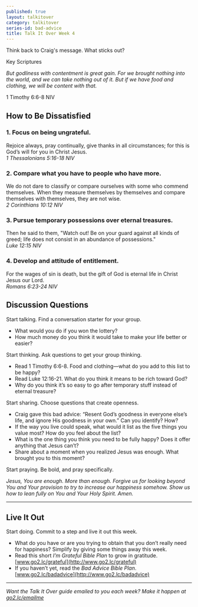 ```yaml
---
published: true
layout: talkitover
category: talkitover
series-id: bad-advice
title: Talk It Over Week 4
---
```


<p class="lead">Think back to Craig's message. What sticks out?</p> 

Key Scriptures

_But godliness with contentment is great gain. For we brought nothing into the world, and we can take nothing out of it. But if we have food and clothing, we will be content with that._ 

1 Timothy 6:6-8 NIV

## How to Be Dissatisfied

### 1. Focus on being ungrateful.
Rejoice always, pray continually, give thanks in all circumstances; for this is God’s will for you in Christ Jesus.  
*1 Thessalonians 5:16-18 NIV*

### 2. Compare what you have to people who have more.
We do not dare to classify or compare ourselves with some who commend themselves. When they measure themselves by themselves and compare themselves with themselves, they are not wise.  
*2 Corinthians 10:12 NIV*

### 3. Pursue temporary possessions over eternal treasures.
Then he said to them, "Watch out! Be on your guard against all kinds of greed; life does not consist in an abundance of possessions."  
*Luke 12:15 NIV*

### 4. Develop and attitude of entitlement.
For the wages of sin is death, but the gift of God is eternal life in Christ Jesus our Lord.  
*Romans 6:23-24 NIV*

## Discussion Questions
<p class="lead">Start talking. Find a conversation starter for your group.</p> 

*	What would you do if you won the lottery?
*	How much money do you think it would take to make your life better or easier?

<p class="lead">Start thinking. Ask questions to get your group thinking.</p> 

*	Read 1 Timothy 6:6-8. Food and clothing—what do you add to this list to be happy? 
*	Read Luke 12:16-21. What do you think it means to be rich toward God?
* Why do you think it’s so easy to go after temporary stuff instead of eternal treasure?
 
<p class="lead">Start sharing. Choose questions that create openness.</p> 

*	Craig gave this bad advice: “Resent God’s goodness in everyone else’s life, and ignore His goodness in your own.” Can you identify? How?
*	If the way you live could speak, what would it list as the five things you value most? How do you feel about the list?
*	What is the one thing you think you need to be fully happy? Does it offer anything that Jesus can’t?
* Share about a moment when you realized Jesus was enough. What brought you to this moment?

<p class="lead">Start praying. Be bold, and pray specifically.</p> 

_Jesus, You are enough. More than enough. Forgive us for looking beyond You and Your provision to try to increase our happiness somehow. Show us how to lean fully on You and Your Holy Spirit. Amen._

* * *

## Live It Out
<p class="lead">Start doing. Commit to a step and live it out this week.</p>

*	What do you have or are you trying to obtain that you don’t really need for happiness? Simplify by giving some things away this week.
* Read this short _I’m Grateful Bible Plan_ to grow in gratitude. [www.go2.lc/grateful](http://www.go2.lc/grateful)
* If you haven’t yet, read the _Bad Advice Bible Plan_. [www.go2.lc/badadvice](http://www.go2.lc/badadvice)

* * *

_Want the Talk It Over guide emailed to you each week? Make it happen at [go2.lc/emailme](http://info.life.church/talkitover)_
